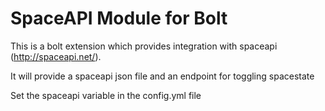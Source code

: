 SpaceAPI Module for Bolt
========================

This is a bolt extension which provides integration with spaceapi (http://spaceapi.net/).

It will provide a spaceapi json file and an endpoint for toggling spacestate

Set the spaceapi variable in the config.yml file

